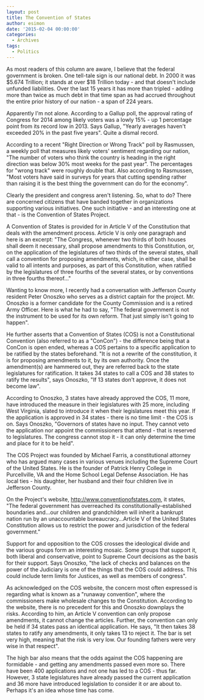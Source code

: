 ```yaml
---
layout: post
title: The Convention of States
author: esimon
date: '2015-02-04 00:00:00'
categories:
  - Archives
tags:
  - Politics
---
```

As most readers of this column are aware, I believe that the federal government is broken. One tell-tale sign is our national debt. In 2000 it was $5.674 Trillion; it stands at over $18 Trillion today - and that doesn't include unfunded liabilities. Over the last 15 years it has more than tripled - adding more than twice as much debt in that time span as had accrued throughout the entire prior history of our nation - a span of 224 years. 

Apparently I'm not alone. According to a Gallup poll, the approval rating of Congress for 2014 among likely voters was a lowly 15% - up 1 percentage point from its record low in 2013. Says Gallup, "Yearly averages haven't exceeded 20% in the past five years". Quite a dismal record. 

According to a recent "Right Direction or Wrong Track" poll by Rasmussen, a weekly poll that measures likely voters' sentiment regarding our nation, "The number of voters who think the country is heading in the right direction was below 30% most weeks for the past year". The percentages for "wrong track" were roughly double that. Also according to Rasmussen, "Most voters have said in surveys for years that cutting spending rather than raising it is the best thing the government can do for the economy". 

Clearly the president and congress aren't listening. So, what to do? There are concerned citizens that have banded together in organizations supporting various initiatives. One such initiative - and an interesting one at that - is the Convention of States Project. 

A Convention of States is provided for in Article V of the Constitution that deals with the amendment process. Article V is only one paragraph and here is an excerpt: "The Congress, whenever two thirds of both houses shall deem it necessary, shall propose amendments to this Constitution, or, on the application of the legislatures of two thirds of the several states, shall call a convention for proposing amendments, which, in either case, shall be valid to all intents and purposes, as part of this Constitution, when ratified by the legislatures of three fourths of the several states, or by conventions in three fourths thereof…" 

Wanting to know more, I recently had a conversation with Jefferson County resident Peter Onoszko who serves as a district captain for the project. Mr. Onoszko is a former candidate for the County Commission and is a retired Army Officer. Here is what he had to say, "The federal government is not the instrument to be used for its own reform. That just simply isn't going to happen". 

He further asserts that a Convention of States (COS) is not a Constitutional Convention (also referred to as a "ConCon") - the difference being that a ConCon is open ended, whereas a COS pertains to a specific application to be ratified by the states beforehand. "It is not a rewrite of the constitution, it is for proposing amendments to it, by its own authority. Once the amendment(s) are hammered out, they are referred back to the state legislatures for ratification. It takes 34 states to call a COS and 38 states to ratify the results", says Onoszko, "If 13 states don't approve, it does not become law".

According to Onoszko, 3 states have already approved the COS, 11 more, have introduced the measure in their legislatures with 25 more, including West Virginia, slated to introduce it when their legislatures meet this year. If the application is approved in 34 states - there is no time limit - the COS is on. Says Onoszko, "Governors of states have no input. They cannot veto the application nor appoint the commissioners that attend - that is reserved to legislatures. The congress cannot stop it - it can only determine the time and place for it to be held". 

The COS Project was founded by Michael Farris, a constitutional attorney who has argued many cases in various venues including the Supreme Court of the United States. He is the founder of Patrick Henry College in Purcellville, VA and the Home School Legal Defense Association. He has local ties - his daughter, her husband and their four children live in Jefferson County. 

On the Project's website, http://www.conventionofstates.com, it states, "The federal government has overreached its constitutionally-established boundaries and…our children and grandchildren will inherit a bankrupt nation run by an unaccountable bureaucracy…Article V of the United States Constitution allows us to restrict the power and jurisdiction of the federal government."

Support for and opposition to the COS crosses the ideological divide and the various groups form an interesting mosaic. Some groups that support it, both liberal and conservative, point to Supreme Court decisions as the basis for their support. Says Onoszko, "the lack of checks and balances on the power of the Judiciary is one of the things that the COS could address. This could include term limits for Justices, as well as members of congress". 

As acknowledged on the COS website, the concern most often expressed is regarding what is known as a "runaway convention", where the commissioners make wholesale changes to the Constitution. According to the website, there is no precedent for this and Onoszko downplays the risks. According to him, an Article V convention can only propose amendments, it cannot change the articles. Further, the convention can only be held if 34 states pass an identical application. He says, "It then takes 38 states to ratify any amendments, it only takes 13 to reject it. The bar is set very high, meaning that the risk is very low. Our founding fathers were very wise in that respect". 

The high bar also means that the odds against the COS happening are formidable - and getting any amendments passed even more so. There have been 400 applications and not one has led to a COS - thus far. However, 3 state legislatures have already passed the current application and 36 more have introduced legislation to consider it or are about to. Perhaps it's an idea whose time has come. 

